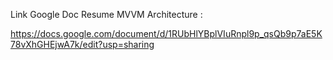 Link Google Doc 
Resume MVVM Architecture :

https://docs.google.com/document/d/1RUbHlYBplVIuRnpl9p_qsQb9p7aE5K78vXhGHEjwA7k/edit?usp=sharing


